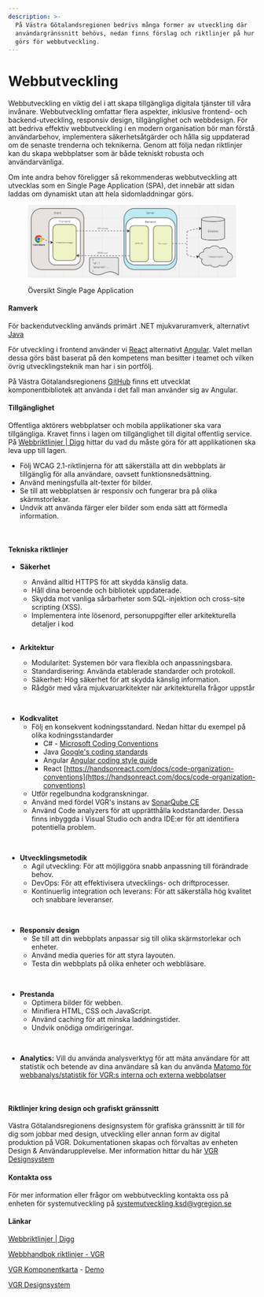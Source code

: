```yaml
---
description: >-
  På Västra Götalandsregionen bedrivs många former av utveckling där
  användargränssnitt behövs, nedan finns förslag och riktlinjer på hur det bäst
  görs för webbutveckling.
---
```


# Webbutveckling

Webbutveckling en viktig del i att skapa tillgängliga digitala tjänster till våra invånare. 
Webbutveckling omfattar flera aspekter, inklusive frontend- och backend-utveckling, responsiv design, tillgänglighet och webbdesign. För att bedriva effektiv webbutveckling i en modern organisation bör man förstå användarbehov, implementera säkerhetsåtgärder och hålla sig uppdaterad om de senaste trenderna och teknikerna.
Genom att följa nedan riktlinjer kan du skapa webbplatser som är både tekniskt robusta och användarvänliga. 

Om inte andra behov föreligger så rekommenderas webbutveckling att utvecklas som en Single Page Application (SPA), det innebär att sidan laddas om dynamiskt utan att hela sidomladdningar görs.

<figure><img src="../../../.gitbook/assets/image (1) (1).png" alt=""><figcaption><p>Översikt Single Page Application</p></figcaption></figure>

#### Ramverk

För backendutveckling används primärt .NET mjukvaruramverk, alternativt [Java](java/java.md)


För utveckling i frontend använder vi [React](https://react.dev/) alternativt [Angular](https://angular.io/). Valet mellan dessa görs bäst baserat på den kompetens man besitter i teamet och vilken övrig utvecklingsteknik man har i sin portfölj.

På Västra Götalandsregionens [GitHub](https://github.com/Vastra-Gotalandsregionen/komponentkartan) finns ett utvecklat komponentbibliotek att använda i det fall man använder sig av Angular.
<br>

#### Tillgänglighet
Offentliga aktörers webbplatser och mobila applikationer ska vara tillgängliga. Kravet finns i lagen om tillgänglighet till digital offentlig service. På [Webbriktlinjer | Digg](https://www.digg.se/webbriktlinjer) hittar du vad du måste göra för att applikationen ska leva upp till lagen.
- Följ WCAG 2.1-riktlinjerna för att säkerställa att din webbplats är tillgänglig för alla användare, oavsett funktionsnedsättning.
- Använd meningsfulla alt-texter för bilder.
- Se till att webbplatsen är responsiv och fungerar bra på olika skärmstorlekar.
- Undvik att använda färger eler bilder som enda sätt att förmedla information.
<br>

#### Tekniska riktlinjer


- **Säkerhet**
  - Använd alltid HTTPS för att skydda känslig data.
  - Håll dina beroende och bibliotek uppdaterade.
  - Skydda mot vanliga sårbarheter som SQL-injektion och cross-site scripting (XSS).
  - Implementera inte lösenord, personuppgifter eller arkitekturella detaljer i kod  
  <br>

- **Arkitektur**
  - Modularitet: Systemen bör vara flexibla och anpassningsbara.
  - Standardisering: Använda etablerade standarder och protokoll.
  - Säkerhet: Hög säkerhet för att skydda känslig information.
  - Rådgör med våra mjukvaruarkitekter när arkitekturella frågor uppstår
<br>
  
- **Kodkvalitet**
  - Följ en konsekvent kodningsstandard. Nedan hittar du exempel på olika kodningsstandarder
    - C# - [Microsoft Coding Conventions](https://learn.microsoft.com/sv-se/dotnet/csharp/fundamentals/coding-style/coding-conventions)
    - Java [Google's coding standards](https://google.github.io/styleguide/javaguide.html)
    - Angular [Angular coding style guide
](https://angular.dev/style-guide)
    - React [https://handsonreact.com/docs/code-organization-conventions](https://handsonreact.com/docs/code-organization-conventions)
  - Utför regelbundna kodgranskningar.
  - Använd med fördel VGR's instans av [SonarQube CE](https://sonarqube.vgregion.se/)
  - Använd Code analyzers för att upprätthålla kodstandarder. Dessa finns inbyggda i Visual Studio och andra IDE:er för att identifiera potentiella problem.
<br>


- **Utvecklingsmetodik**
  - Agil utveckling: För att möjliggöra snabb anpassning till förändrade behov.
  - DevOps: För att effektivisera utvecklings- och driftprocesser.
  - Kontinuerlig integration och leverans: För att säkerställa hög kvalitet och snabbare leveranser.
<br>

- **Responsiv design**
  - Se till att din webbplats anpassar sig till olika skärmstorlekar och enheter.
  - Använd media queries för att styra layouten.
  - Testa din webbplats på olika enheter och webbläsare.
<br>

- **Prestanda**
  - Optimera bilder för webben.
  - Minifiera HTML, CSS och JavaScript.
  - Använd caching för att minska laddningstider.
  - Undvik onödiga omdirigeringar.
<br>

- **Analytics:**
Vill du använda analysverktyg för att mäta användare för att statistik och betende av dina användare så kan du använda [Matomo för webbanalys/statistik för VGR:s interna och externa webbplatser](https://insidan.vgregion.se/stod-och-tjanster/system-a-o/matomo/)
<br>

#### Riktlinjer kring design och grafiskt gränssnitt
Västra Götalandsregionens designsystem för grafiska gränssnitt är till för dig som jobbar med design, utveckling eller annan form av digital produktion på VGR. Dokumentationen skapas och förvaltas av enheten Design & Användarupplevelse.
Mer information hittar du här [VGR Designsystem](https://design.vgregion.se/) 

#### Kontakta oss

För mer information eller frågor om webbutveckling kontakta oss på enheten för systemutveckling på [systemutveckling.ksd@vgregion.se](systemutveckling.ksd@vgregion.se)

#### Länkar

[Webbriktlinjer | Digg](https://www.digg.se/webbriktlinjer)

[Webbhandbok riktlinjer - VGR](https://www.vgregion.se/webbhandboken/riktlinjer/)

[VGR Komponentkarta](https://github.com/Vastra-Gotalandsregionen/komponentkartan) - [Demo](https://vastra-gotalandsregionen.github.io/komponentkartan-demo/start)

[VGR Designsystem](https://design.vgregion.se/) 
